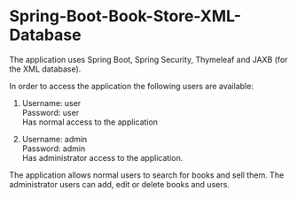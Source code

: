 # Spring-Boot-Book-Store-XML-Database

The application uses Spring Boot, Spring Security, Thymeleaf and JAXB (for the XML database).

In order to access the application the following users are available:

1. Username: user <br>
   Password: user <br>
   Has normal access to the application
   
2. Username: admin <br>
   Password: admin <br>
   Has administrator access to the application.
   
The application allows normal users to search for books and sell them.
The administrator users can add, edit or delete books and users.
